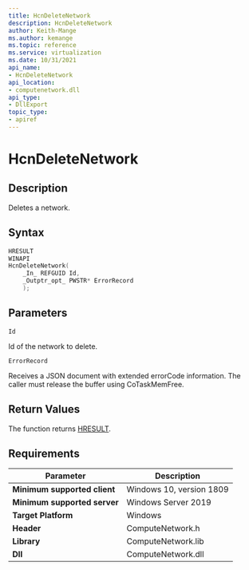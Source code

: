 ```yaml
---
title: HcnDeleteNetwork
description: HcnDeleteNetwork
author: Keith-Mange
ms.author: kemange
ms.topic: reference
ms.service: virtualization
ms.date: 10/31/2021
api_name:
- HcnDeleteNetwork
api_location:
- computenetwork.dll
api_type:
- DllExport
topic_type:
- apiref
---
```

# HcnDeleteNetwork

## Description

Deletes a network.

## Syntax

```cpp
HRESULT
WINAPI
HcnDeleteNetwork(
    _In_ REFGUID Id,
    _Outptr_opt_ PWSTR* ErrorRecord
    );

```

## Parameters

`Id`

Id of the network to delete.

`ErrorRecord`

Receives a JSON document with extended errorCode information. The caller must release the buffer using CoTaskMemFree.

## Return Values

The function returns [HRESULT](./HCNHResult.md).

## Requirements

|Parameter|Description|
|---|---|
| **Minimum supported client** | Windows 10, version 1809 |
| **Minimum supported server** | Windows Server 2019 |
| **Target Platform** | Windows |
| **Header** | ComputeNetwork.h |
| **Library** | ComputeNetwork.lib |
| **Dll** | ComputeNetwork.dll |




